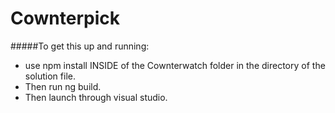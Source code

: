 ﻿# Cownterpick

#####To get this up and running: 
* use npm install INSIDE of the Cownterwatch folder in the directory of the solution file. 
* Then run ng build. 
* Then launch through visual studio.
